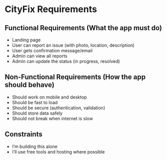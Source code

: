 # CityFix Requirements

## Functional Requirements (What the app must do)
- Landing page
- User can report an issue (with photo, location, description)
- User gets confirmation message/email
- Admin can view all reports
- Admin can update the status (in progress, resolved)

## Non-Functional Requirements (How the app should behave)
- Should work on mobile and desktop
- Should be fast to load
- Should be secure (authentication, validation)
- Should store data safely
- Should not break when internet is slow

## Constraints
- I’m building this alone
- I’ll use free tools and hosting where possible